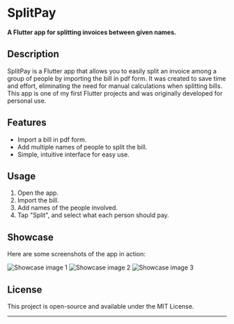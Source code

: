 # SplitPay

**A Flutter app for splitting invoices between given names.**

## Description

SplitPay is a Flutter app that allows you to easily split an invoice among a group of people by importing the bill in pdf form. It was created to save time and effort, eliminating the need for manual calculations when splitting bills. This app is one of my first Flutter projects and was originally developed for personal use.

## Features

- Import a bill in pdf form.
- Add multiple names of people to split the bill.
- Simple, intuitive interface for easy use.

## Usage

1. Open the app.
2. Import the bill.
3. Add names of the people involved.
4. Tap "Split", and select what each person should pay.

## Showcase

Here are some screenshots of the app in action:

![Showcase image 1](https://github.com/user-attachments/assets/ea72a855-468a-4f9a-a285-75af608790c6)
![Showcase image 2](https://github.com/user-attachments/assets/0ad7e228-2faa-455c-8261-25bc605a2fc8)
![Showcase image 3](https://github.com/user-attachments/assets/b39be1fc-f806-4618-81b1-bcc2738fbcd4)

## License

This project is open-source and available under the MIT License.

---

